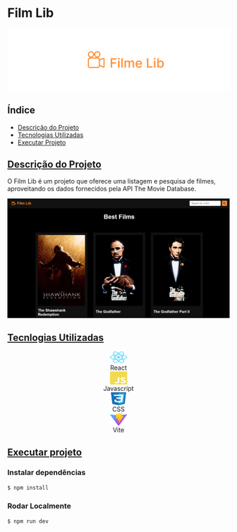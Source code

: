 # Film Lib

![FilmLib](./public/capa.png)

## Índice

- [Descrição do Projeto](#descrição-do-projeto)
- [Tecnologias Utilizadas](#tecnologias-utilizadas)
- [Executar Projeto](#executar-projeto)

## [Descrição do Projeto](#descrição-do-projeto)

O Film Lib é um projeto que oferece uma listagem e pesquisa de filmes, aproveitando os dados fornecidos pela API The Movie Database.

![FilmLib](./public/print.png)

## [Tecnlogias Utilizadas](#tecnologias-utilizadas)

<div style="display: flex; flex-direction: column; align-items: center;">
<img align="center" height="30" width="40" src="https://raw.githubusercontent.com/devicons/devicon/master/icons/react/react-original.svg">
React
</div>

<div style="display: flex; flex-direction: column; align-items: center;">
<img align="center" height="30" width="40" src="https://raw.githubusercontent.com/devicons/devicon/master/icons/javascript/javascript-plain.svg">
Javascript
</div>

<div style="display: flex; flex-direction: column; align-items: center;">
<img align="center" height="30" width="40" src="https://raw.githubusercontent.com/devicons/devicon/master/icons/css3/css3-original.svg">
CSS
</div>

<div style="display: flex; flex-direction: column; align-items: center;">
<img align="center" height="30" width="40" src="https://raw.githubusercontent.com/devicons/devicon/master/icons/vitejs/vitejs-original.svg">
Vite
</div>

## [Executar projeto](#executar-projeto)

### Instalar dependências

```bash
$ npm install
```

### Rodar Localmente

```bash
$ npm run dev
```
